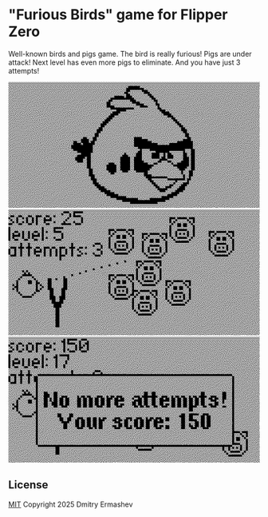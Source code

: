 # "Furious Birds" game for Flipper Zero

Well-known birds and pigs game. The bird is really furious! Pigs are under attack!
Next level has even more pigs to eliminate. And you have just 3 attempts!

![Game logo](screenshots/logo.png)
![Game play](screenshots/game.png)
![Game results](screenshots/game_over.png)

## License
[MIT](LICENSE)
Copyright 2025 Dmitry Ermashev